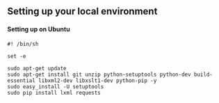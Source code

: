 ## Setting up your local environment 

#### Setting up on Ubuntu 

```
#! /bin/sh

set -e

sudo apt-get update
sudo apt-get install git unzip python-setuptools python-dev build-essential libxml2-dev libxslt1-dev python-pip -y
sudo easy_install -U setuptools
sudo pip install lxml requests
```
